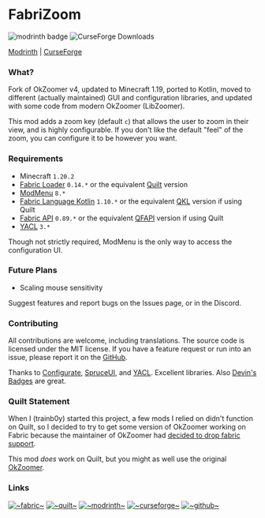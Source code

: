 # FabriZoom
![modrinth badge](https://img.shields.io/modrinth/dt/pNFKDyna?label=Modrinth)
![CurseForge Downloads](https://img.shields.io/curseforge/dt/676845?label=CurseForge)


[Modrinth](https://modrinth.com/mod/fabrizoom/) | [CurseForge](https://www.curseforge.com/minecraft/mc-mods/fabrizoom)

### What? 
Fork of OkZoomer v4, updated to Minecraft 1.19, ported to Kotlin, moved to different (actually maintained) GUI and configuration libraries, and updated with some code from modern OkZoomer (LibZoomer).

This mod adds a zoom key (default `c`) that allows the user to zoom in their view, and is highly configurable.
If you don't like the default "feel" of the zoom, you can configure it to be however you want.

### Requirements
- Minecraft `1.20.2`
- [Fabric Loader](https://fabricmc.net/) `0.14.*` or the equivalent [Quilt](https://quiltmc.org/) version
- [ModMenu](https://github.com/TerraformersMC/ModMenu) `8.*` 
- [Fabric Language Kotlin](https://github.com/FabricMC/fabric-language-kotlin) `1.10.*` or the equivalent [QKL](https://modrinth.com/mod/qkl) version if using Quilt
- [Fabric API](https://modrinth.com/mod/fabric-api) `0.89.*` or the equivalent [QFAPI](https://modrinth.com/mod/qsl) version if using Quilt
- [YACL](https://github.com/isXander/yetanotherconfiglib) `3.*`

Though not strictly required, ModMenu is the only way to access the configuration UI.

### Future Plans
- Scaling mouse sensitivity

Suggest features and report bugs on the Issues page, or in the Discord.

### Contributing
All contributions are welcome, including translations. The source code is licensed under the MIT license.
If you have a feature request or run into an issue, please report it on the [GitHub](https://github.com/trainb0y/FabriZoom).

Thanks to [Configurate](https://github.com/SpongePowered/Configurate), [SpruceUI](https://github.com/LambdAurora/SpruceUI), and [YACL](https://github.com/isXander/YetAnotherConfigLib). Excellent libraries. 
Also [Devin's Badges](https://github.com/intergrav/devins-badges) are great.
### Quilt Statement
When I (trainb0y) started this project, a few mods I relied on didn't function on Quilt, so I decided to try to get some version of OkZoomer working on Fabric because the maintainer of OkZoomer had [decided to drop fabric support](https://gist.github.com/EnnuiL/79885a99e5c908010fa5eca527590b98).


This mod *does* work on Quilt, but you might as well use the original [OkZoomer](https://github.com/EnnuiL/OkZoomer).

### Links
[![~fabric~](https://raw.githubusercontent.com/intergrav/devins-badges/main/badges/fabric_64h.png)](https://modrinth.com/mod/fabrizoom/)
[![~quilt~](https://raw.githubusercontent.com/intergrav/devins-badges/main/badges/quilt_64h.png)](https://modrinth.com/mod/fabrizoom/)
[![~modrinth~](https://raw.githubusercontent.com/intergrav/devins-badges/main/badges/modrinth_64h.png)](https://modrinth.com/mod/fabrizoom/)
[![~curseforge~](https://raw.githubusercontent.com/intergrav/devins-badges/main/badges/curseforge_64h.png)](https://www.curseforge.com/minecraft/mc-mods/fabrizoom)
[![~github~](https://raw.githubusercontent.com/intergrav/devins-badges/main/badges/github-repository_64h.png)](https://github.com/trainb0y/fabrizoom)
